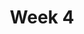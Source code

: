 ---
    title: Week 4
    weekNumber: 4
    days:
      - date: 2021-10-18
        events:
          "**LEC 11**{: .label .label-lecture } Booleans and Conditional Iteration":
            "[CIT 9.1-9.2](https://inferentialthinking.com/chapters/09/Randomness.html)"
          "**DISC 4**{: .label .label-disc }":
      - date: 2021-10-19
        events:
          "**LAB 3**{: .label .label-lab }":
      - date: 2021-10-20
        events:
          "**LEC 12**{: .label .label-lecture } Probability":
            "[DDS 5.1](https://eldridgejm.github.io/dive_into_data_science/05-probability_and_simulation/probability_and_simulation.html)"
      - date: 2021-10-22
        events:
          "**LEC 13**{: .label .label-lecture } Simulations and Sampling":
            "[DDS 5.1](https://eldridgejm.github.io/dive_into_data_science/05-probability_and_simulation/probability_and_simulation.html), [6.1](https://eldridgejm.github.io/dive_into_data_science/06-populations_and_samples/1_populations_and_samples.html)"
      - date: 2021-10-23
        events:
          "**HW 3**{: .label .label-hw }":
---